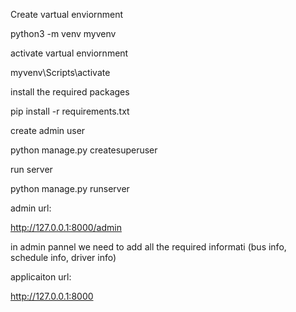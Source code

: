 Create vartual enviornment 

python3 -m venv myvenv


activate vartual enviornment

myvenv\Scripts\activate


install the required packages

pip install -r requirements.txt


create admin user 

python manage.py createsuperuser


run server

python manage.py runserver


admin url: 

http://127.0.0.1:8000/admin

in admin pannel we need to add all the required informati (bus info, schedule info, driver info)


applicaiton url:

http://127.0.0.1:8000
